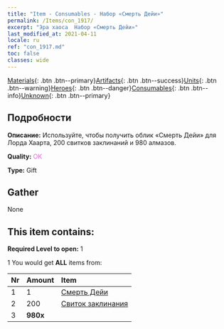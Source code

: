 ```yaml
---
title: "Item - Consumables - Набор «Смерть Дейи»"
permalink: /Items/con_1917/
excerpt: "Эра хаоса  Набор «Смерть Дейи»"
last_modified_at: 2021-04-11
locale: ru
ref: "con_1917.md"
toc: false
classes: wide
---
```

 [Materials](/ru/Items/){: .btn .btn--primary}[Artifacts](/ru/Items/Artifacts/){: .btn .btn--success}[Units](/ru/Items/Units/){: .btn .btn--warning}[Heroes](/ru/Items/Heroes/){: .btn .btn--danger}[Consumables](/ru/Items/Consumables/){: .btn .btn--info}[Unknown](/ru/Items/Unknown/){: .btn .btn--primary}

## Подробности
 **Описание:** Используйте, чтобы получить облик «Смерть Дейи» для Лорда Хаарта, 200 свитков заклинаний и 980 алмазов.

 **Quality:** <span style="color: #DA70D6">OK</span>

 **Type:** Gift

## Gather

  None

## This item contains:

 **Required Level to open:** 1

 1 You would get **ALL** items  from:

  | Nr | Amount |     Item    |
  |:---|:-------|:------------|
  | 1 | 1 | [Смерть Дейи](/ru/Items/con_1050/) | 
  | 2 | 200 | [Свиток заклинания](/ru/Items/con_694/) | 
  | 3 |  **980x** | <i class="fas fa-gem"/> |  | 
